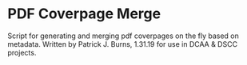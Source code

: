 # PDF Coverpage Merge
Script for generating and merging pdf coverpages on the fly based on metadata. Written by Patrick J. Burns, 1.31.19 for use in DCAA & DSCC projects.
